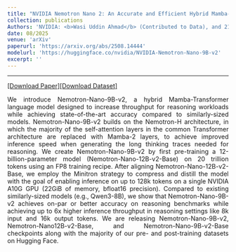```yaml
---
title: "NVIDIA Nemotron Nano 2: An Accurate and Efficient Hybrid Mamba-Transformer Reasoning Model"
collection: publications
Authors: 'NVIDIA: <b>Wasi Uddin Ahmad</b> (Contributed to Data), and 214 others.'
date: 08/2025
venue: 'arXiv'
paperurl: 'https://arxiv.org/abs/2508.14444'
modelurl: 'https://huggingface.co/nvidia/NVIDIA-Nemotron-Nano-9B-v2'
excerpt: ''
---
```

---
<a href='https://arxiv.org/pdf/2508.14444' target="_blank">[Download Paper]</a><a href='https://huggingface.co/collections/nvidia/nemotron-pre-training-dataset-689d9de36f84279d83786b35' target="_blank">[Download Dataset]</a>
<p align="justify">
We introduce Nemotron-Nano-9B-v2, a hybrid Mamba-Transformer language model designed to increase throughput for reasoning workloads while achieving 
  state-of-the-art accuracy compared to similarly-sized models. Nemotron-Nano-9B-v2 builds on the Nemotron-H architecture, in which the majority of 
  the self-attention layers in the common Transformer architecture are replaced with Mamba-2 layers, to achieve improved inference speed when 
  generating the long thinking traces needed for reasoning. We create Nemotron-Nano-9B-v2 by first pre-training a 12-billion-parameter model 
  (Nemotron-Nano-12B-v2-Base) on 20 trillion tokens using an FP8 training recipe. After aligning Nemotron-Nano-12B-v2-Base, we employ the Minitron 
  strategy to compress and distill the model with the goal of enabling inference on up to 128k tokens on a single NVIDIA A10G GPU (22GiB of memory, 
  bfloat16 precision). Compared to existing similarly-sized models (e.g., Qwen3-8B), we show that Nemotron-Nano-9B-v2 achieves on-par or better 
  accuracy on reasoning benchmarks while achieving up to 6x higher inference throughput in reasoning settings like 8k input and 16k output tokens. 
  We are releasing Nemotron-Nano-9B-v2, Nemotron-Nano12B-v2-Base, and Nemotron-Nano-9B-v2-Base checkpoints along with the majority of our pre- and 
  post-training datasets on Hugging Face.
</p>
